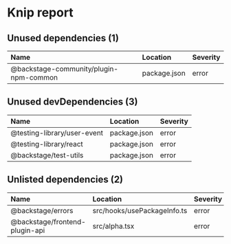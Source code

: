 # Knip report

## Unused dependencies (1)

| Name                                   | Location     | Severity |
| :------------------------------------- | :----------- | :------- |
| @backstage-community/plugin-npm-common | package.json | error    |

## Unused devDependencies (3)

| Name                        | Location     | Severity |
| :-------------------------- | :----------- | :------- |
| @testing-library/user-event | package.json | error    |
| @testing-library/react      | package.json | error    |
| @backstage/test-utils       | package.json | error    |

## Unlisted dependencies (2)

| Name                           | Location                    | Severity |
| :----------------------------- | :-------------------------- | :------- |
| @backstage/errors              | src/hooks/usePackageInfo.ts | error    |
| @backstage/frontend-plugin-api | src/alpha.tsx               | error    |
